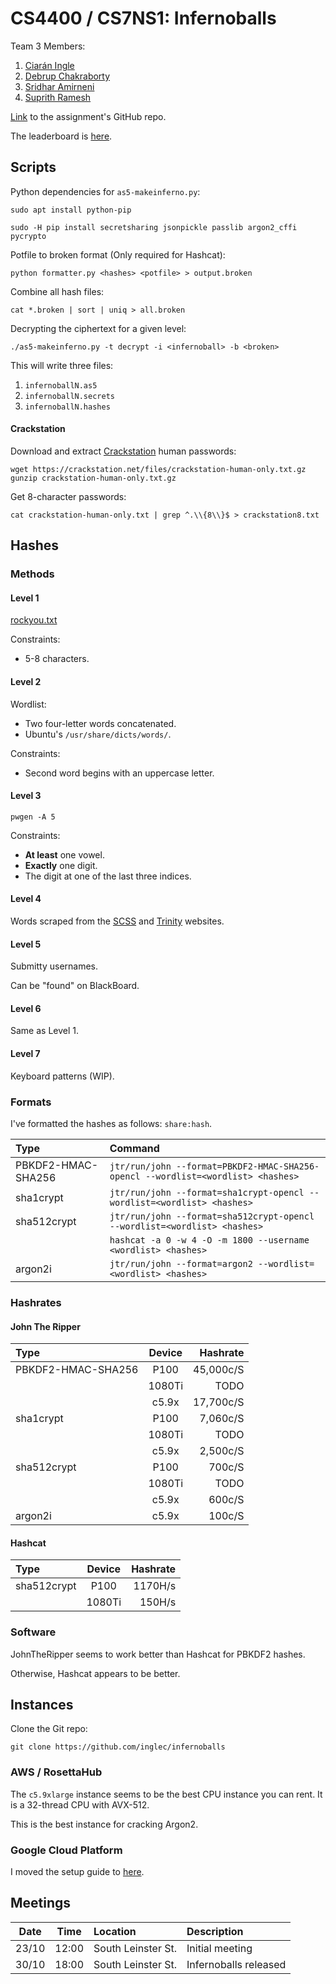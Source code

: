 # CS4400 / CS7NS1: Infernoballs

Team 3 Members:
1. [Ciarán Ingle](https://github.com/inglec)
2. [Debrup Chakraborty](https://github.com/rupdeb)
3. [Sridhar Amirneni](https://github.com/sridharamirneni)
4. [Suprith Ramesh](https://github.com/suprithramesh)

[Link](https://github.com/sftcd/cs7ns1/tree/master/assignments/practical5) to the assignment's GitHub repo.

The leaderboard is [here](https://down.dsg.cs.tcd.ie/cs7ns1-leaderboard/).

## Scripts

Python dependencies for `as5-makeinferno.py`:
```
sudo apt install python-pip

sudo -H pip install secretsharing jsonpickle passlib argon2_cffi pycrypto
```

Potfile to broken format (Only required for Hashcat):
```
python formatter.py <hashes> <potfile> > output.broken
```

Combine all hash files:
```
cat *.broken | sort | uniq > all.broken
```

Decrypting the ciphertext for a given level:
```
./as5-makeinferno.py -t decrypt -i <infernoball> -b <broken>
```

This will write three files:
1. `infernoballN.as5`
2. `infernoballN.secrets`
3. `infernoballN.hashes`

#### Crackstation

Download and extract [Crackstation](https://crackstation.net/crackstation-wordlist-password-cracking-dictionary.htm) human passwords:
```
wget https://crackstation.net/files/crackstation-human-only.txt.gz
gunzip crackstation-human-only.txt.gz
```

Get 8-character passwords: 
```
cat crackstation-human-only.txt | grep ^.\\{8\\}$ > crackstation8.txt
```

## Hashes

### Methods

#### Level 1

[rockyou.txt](http://downloads.skullsecurity.org/passwords/rockyou.txt.bz2)

Constraints:
* 5-8 characters.

#### Level 2

Wordlist:
* Two four-letter words concatenated.
* Ubuntu's `/usr/share/dicts/words/`.

Constraints:
* Second word begins with an uppercase letter.

#### Level 3

`pwgen -A 5`

Constraints:
* **At least** one vowel.
* **Exactly** one digit.
* The digit at one of the last three indices.

#### Level 4

Words scraped from the [SCSS](https://www.scss.tcd.ie//) and [Trinity](https://www.tcd.ie/) websites.

#### Level 5

Submitty usernames.

Can be "found" on BlackBoard.

#### Level 6

Same as Level 1.

#### Level 7

Keyboard patterns (WIP).

### Formats

I've formatted the hashes as follows: `share:hash`.

| Type               | Command                                                                          |
|:------------------ |:-------------------------------------------------------------------------------- |
| PBKDF2-HMAC-SHA256 | `jtr/run/john --format=PBKDF2-HMAC-SHA256-opencl --wordlist=<wordlist> <hashes>` |
| sha1crypt          | `jtr/run/john --format=sha1crypt-opencl --wordlist=<wordlist> <hashes>`          |
| sha512crypt        | `jtr/run/john --format=sha512crypt-opencl --wordlist=<wordlist> <hashes>`        |
|                    | `hashcat -a 0 -w 4 -O -m 1800 --username <wordlist> <hashes>`                    |
| argon2i            | `jtr/run/john --format=argon2 --wordlist=<wordlist> <hashes>`                    |

### Hashrates

#### John The Ripper

| Type               | Device | Hashrate  |
|:------------------ |:------:| ---------:|
| PBKDF2-HMAC-SHA256 | P100   | 45,000c/S |
|                    | 1080Ti | TODO      |
|                    | c5.9x  | 17,700c/S |
| sha1crypt          | P100   | 7,060c/S  |
|                    | 1080Ti | TODO      |
|                    | c5.9x  | 2,500c/S  |
| sha512crypt        | P100   | 700c/S    |
|                    | 1080Ti | TODO      |
|                    | c5.9x  | 600c/S    |
| argon2i            | c5.9x  | 100c/S    |

#### Hashcat

| Type        | Device | Hashrate |
|:----------- |:------:| --------:|
| sha512crypt | P100   | 1170H/s  |
|             | 1080Ti | 150H/s   |

### Software

JohnTheRipper seems to work better than Hashcat for PBKDF2 hashes.

Otherwise, Hashcat appears to be better.

## Instances

Clone the Git repo:
```
git clone https://github.com/inglec/infernoballs
```

### AWS / RosettaHub

The `c5.9xlarge` instance seems to be the best CPU instance you can rent. It is a 32-thread CPU with AVX-512.

This is the best instance for cracking Argon2.

### Google Cloud Platform

I moved the setup guide to [here](https://github.com/inglec/Google-Cloud-Cracking-Setup).

## Meetings

| Date  | Time  | Location           | Description           |
|:-----:|:-----:|:------------------ |:--------------------- |
| 23/10 | 12:00 | South Leinster St. | Initial meeting       |
| 30/10 | 18:00 | South Leinster St. | Infernoballs released |
